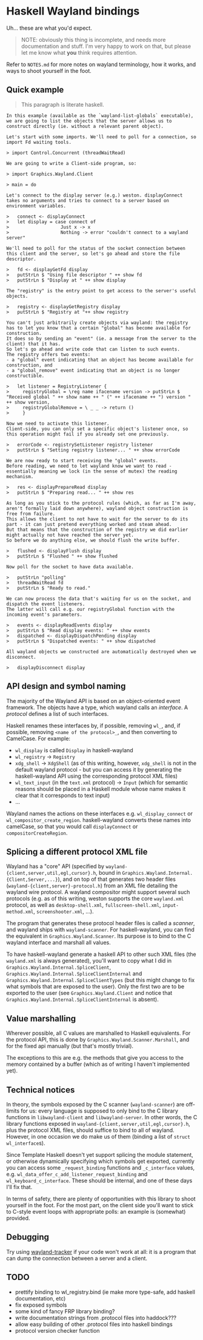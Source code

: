 # Haskell Wayland bindings #
Uh... these are what you'd expect.

> NOTE: obviously this thing is incomplete, and needs more documentation and stuff. I'm very happy to work on that, but please let me know what **you** think requires attention.

Refer to `NOTES.md` for more notes on wayland terminology, how it works, and ways to shoot yourself in the foot.


## Quick example ##

> This paragraph is literate haskell.

    In this example (available as the `wayland-list-globals` executable), we are going to list the objects that the server allows us to construct directly (ie. without a relevant parent object).

    Let's start with some imports. We'll need to poll for a connection, so import Fd waiting tools.

    > import Control.Concurrent (threadWaitRead)

    We are going to write a Client-side program, so:

    > import Graphics.Wayland.Client

    > main = do

    Let's connect to the display server (e.g.) weston. displayConnect takes no arguments and tries to connect to a server based on environment variables.

    >   connect <- displayConnect
    >   let display = case connect of
    >                   Just x -> x
    >                   Nothing -> error "couldn't connect to a wayland server"

    We'll need to poll for the status of the socket connection between this client and the server, so let's go ahead and store the file descriptor.

    >   fd <- displayGetFd display
    >   putStrLn $ "Using file descriptor " ++ show fd
    >   putStrLn $ "Display at " ++ show display

    The "registry" is the entry point to get access to the server's useful objects.

    >   registry <- displayGetRegistry display
    >   putStrLn $ "Registry at "++ show registry

    You can't just arbitrarily create objects via wayland: the registry has to let you know that a certain "global" has become available for construction.
	It does so by sending an "event" (ie. a message from the server to the client) that it has.
	So let's go ahead and write code that can listen to such events.
	The registry offers two events:
	- a "global" event indicating that an object has become available for construction, and
	- a "global_remove" event indicating that an object is no longer constructible.

    >   let listener = RegistryListener {
    >     registryGlobal = \reg name ifacename version -> putStrLn $ "Received global " ++ show name ++ " (" ++ ifacename ++ ") version " ++ show version,
    >     registryGlobalRemove = \ _ _ -> return ()
    >     }

    Now we need to activate this listener.
	Client-side, you can only set a specific object's listener once, so this operation might fail if you already set one previously.

    >   errorCode <- registrySetListener registry listener
    >   putStrLn $ "Setting registry listener... " ++ show errorCode

	We are now ready to start receiving the "global" events.
	Before reading, we need to let wayland know we want to read - essentially meaning we lock (in the sense of mutex) the reading mechanism.

    >   res <- displayPrepareRead display
    >   putStrLn $ "Preparing read... " ++ show res

    As long as you stick to the protocol rules (which, as far as I'm away, aren't formally laid down anywhere), wayland object construction is free from failure.
	This allows the client to not have to wait for the server to do its part - it can just pretend everything worked and steam ahead.
	But that means that the construction of the registry we did earlier might actually not have reached the server yet.
	So before we do anything else, we should flush the write buffer.

    >   flushed <- displayFlush display
    >   putStrLn $ "Flushed " ++ show flushed

    Now poll for the socket to have data available.

    >   putStrLn "polling"
    >   threadWaitRead fd
    >   putStrLn $ "Ready to read."

    We can now process the data that's waiting for us on the socket, and dispatch the event listeners.
	The latter will call e.g. our registryGlobal function with the incoming event's parameters.

    >   events <- displayReadEvents display
    >   putStrLn $ "Read display events: " ++ show events
    >   dispatched <- displayDispatchPending display
    >   putStrLn $ "Dispatched events: " ++ show dispatched

    All wayland objects we constructed are automatically destroyed when we disconnect.

    >   displayDisconnect display


## API design and symbol naming ##

The majority of the Wayland API is based on an object-oriented event framework.
The objects have a type, which wayland calls an _interface_.
A _protocol_ defines a list of such interfaces.

Haskell renames these interfaces by, if possible, removing `wl_`, and, if possible, removing `<name of the protocol>_`, and then converting to CamelCase.
For example:

- `wl_display` is called `Display` in haskell-wayland
- `wl_registry` -> `Registry`
- `xdg_shell` -> `XdgShell` (as of this writing, however, `xdg_shell` is not in the default wayland protocol - but you can access it by generating the haskell-wayland API using the corresponding protocol XML files)
- `wl_text_input` (in the `text.xml` protocol) -> `Input` (which for semantic reasons should be placed in a Haskell module whose name makes it clear that it corresponds to text input)
- ...

Wayland names the actions on these interfaces e.g. `wl_display_connect` or `wl_compositor_create_region`. haskell-wayland converts these names into camelCase, so that you would call `displayConnect` or `compositorCreateRegion`.


## Splicing a different protocol XML file ##

Wayland has a "core" API (specified by `wayland-{client,server,util,egl,cursor}.h`, bound in `Graphics.Wayland.Internal.{Client,Server,...}`), and on top of that generates two header files (`wayland-{client,server}-protocol.h`) from an XML file detailing the wayland wire protocol.
A wayland compositor might support several such protocols (e.g. as of this writing, weston supports the core `wayland.xml` protocol, as well as `desktop-shell.xml`, `fullscreen-shell.xml`, `input-method.xml`, `screenshooter.xml`, ...).

The program that generates these protocol header files is called a _scanner_, and wayland ships with `wayland-scanner`.
For haskell-wayland, you can find the equivalent in `Graphics.Wayland.Scanner`.
Its purpose is to bind to the C wayland interface and marshall all values.

To have haskell-wayland generate a haskell API to other such XML files (the `wayland.xml` is always generated), you'll want to copy what I did in `Graphics.Wayland.Internal.SpliceClient`, `Graphics.Wayland.Internal.SpliceClientInternal` and `Graphics.Wayland.Internal.SpliceClientTypes` (but this might change to fix what symbols that are exposed to the user).
Only the first two are to be exported to the user (see `Graphics.Wayland.Client` and notice that `Graphics.Wayland.Internal.SpliceClientInternal` is absent).


## Value marshalling ##

Wherever possible, all C values are marshalled to Haskell equivalents.
For the protocol API, this is done by `Graphics.Wayland.Scanner.Marshall`, and for the fixed api manually (but that's mostly trivial).

The exceptions to this are e.g. the methods that give you access to the memory contained by a buffer (which as of writing I haven't implemented yet).


## Technical notices ##

In theory, the symbols exposed by the C scanner (`wayland-scanner`) are off-limits for us: every language is supposed to only bind to the C library functions in `libwayland-client` and `libwayland-server`. In other words, the C library functions exposed in `wayland-{client,server,util,egl,cursor}.h`, plus the protocol XML files, should suffice to bind to all of wayland. However, in one occasion we do make us of them (binding a list of `struct wl_interface`s).

Since Template Haskell doesn't yet support splicing the module statement, or otherwise dynamically specifying which symbols get exported, currently you can access some `_request_binding` functions and `_c_interface` values, e.g. `wl_data_offer_c_add_listener_request_binding` and `wl_keyboard_c_interface`. These should be internal, and one of these days I'll fix that.

In terms of safety, there are plenty of opportunities with this library to shoot yourself in the foot.
For the most part, on the client side you'll want to stick to C-style event loops with appropriate polls: an example is (somewhat) provided.


## Debugging ##

Try using [wayland-tracker](https://github.com/01org/wayland-tracker) if your code won't work at all: it is a program that can dump the connection between a server and a client.


## TODO ##

- prettify binding to wl_registry.bind (ie make more type-safe, add haskell documentation, etc)
- fix exposed symbols
- some kind of fancy FRP library binding?
- write documentation strings from .protocol files into haddock???
- allow easy building of other .protocol files into haskell bindings
- protocol version checker function
